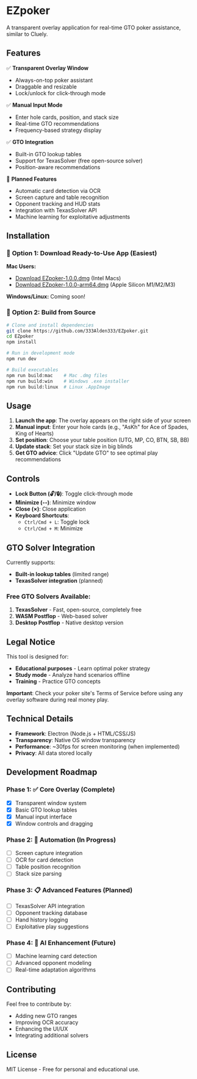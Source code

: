 # EZpoker

A transparent overlay application for real-time GTO poker assistance, similar to Cluely.

## Features

✅ **Transparent Overlay Window**
- Always-on-top poker assistant
- Draggable and resizable
- Lock/unlock for click-through mode

✅ **Manual Input Mode**
- Enter hole cards, position, and stack size
- Real-time GTO recommendations
- Frequency-based strategy display

✅ **GTO Integration**
- Built-in GTO lookup tables
- Support for TexasSolver (free open-source solver)
- Position-aware recommendations

🔄 **Planned Features**
- Automatic card detection via OCR
- Screen capture and table recognition
- Opponent tracking and HUD stats
- Integration with TexasSolver API
- Machine learning for exploitative adjustments

## Installation

### 🚀 **Option 1: Download Ready-to-Use App (Easiest)**

**Mac Users:**
- [Download EZpoker-1.0.0.dmg](https://github.com/333Alden333/EZpoker/releases/latest) (Intel Macs)
- [Download EZpoker-1.0.0-arm64.dmg](https://github.com/333Alden333/EZpoker/releases/latest) (Apple Silicon M1/M2/M3)

**Windows/Linux:** Coming soon!

### 🔧 **Option 2: Build from Source**

```bash
# Clone and install dependencies
git clone https://github.com/333Alden333/EZpoker.git
cd EZpoker
npm install

# Run in development mode
npm run dev

# Build executables
npm run build:mac    # Mac .dmg files
npm run build:win    # Windows .exe installer  
npm run build:linux  # Linux .AppImage
```

## Usage

1. **Launch the app**: The overlay appears on the right side of your screen
2. **Manual input**: Enter your hole cards (e.g., "AsKh" for Ace of Spades, King of Hearts)
3. **Set position**: Choose your table position (UTG, MP, CO, BTN, SB, BB)
4. **Update stack**: Set your stack size in big blinds
5. **Get GTO advice**: Click "Update GTO" to see optimal play recommendations

## Controls

- **Lock Button (🔓/🔒)**: Toggle click-through mode
- **Minimize (--)**: Minimize window
- **Close (×)**: Close application
- **Keyboard Shortcuts**:
  - `Ctrl/Cmd + L`: Toggle lock
  - `Ctrl/Cmd + M`: Minimize

## GTO Solver Integration

Currently supports:
- **Built-in lookup tables** (limited range)
- **TexasSolver integration** (planned)

### Free GTO Solvers Available:
1. **TexasSolver** - Fast, open-source, completely free
2. **WASM Postflop** - Web-based solver
3. **Desktop Postflop** - Native desktop version

## Legal Notice

This tool is designed for:
- **Educational purposes** - Learn optimal poker strategy
- **Study mode** - Analyze hand scenarios offline
- **Training** - Practice GTO concepts

**Important**: Check your poker site's Terms of Service before using any overlay software during real money play.

## Technical Details

- **Framework**: Electron (Node.js + HTML/CSS/JS)
- **Transparency**: Native OS window transparency
- **Performance**: ~30fps for screen monitoring (when implemented)
- **Privacy**: All data stored locally

## Development Roadmap

### Phase 1: ✅ Core Overlay (Complete)
- [x] Transparent window system
- [x] Basic GTO lookup tables
- [x] Manual input interface
- [x] Window controls and dragging

### Phase 2: 🔄 Automation (In Progress)
- [ ] Screen capture integration
- [ ] OCR for card detection
- [ ] Table position recognition
- [ ] Stack size parsing

### Phase 3: 📋 Advanced Features (Planned)
- [ ] TexasSolver API integration
- [ ] Opponent tracking database
- [ ] Hand history logging
- [ ] Exploitative play suggestions

### Phase 4: 🤖 AI Enhancement (Future)
- [ ] Machine learning card detection
- [ ] Advanced opponent modeling
- [ ] Real-time adaptation algorithms

## Contributing

Feel free to contribute by:
- Adding new GTO ranges
- Improving OCR accuracy
- Enhancing the UI/UX
- Integrating additional solvers

## License

MIT License - Free for personal and educational use.
